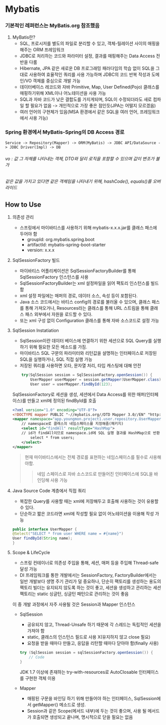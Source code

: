 # Mybatis

### 기본적인 레퍼런스는 MyBatis.org 참조했음

1. MyBatis란?
	- SQL, 프로시저를 별도의 파일로 분리할 수 있고, 객체-릴레이션 사이의 매핑을 해주는 ORM 프레임워크
	- JDBC로 처리하는 코드와 파라미터 설정, 결과를 매핑해주는 Data Access 전반을 다룸
	- Hibernate, JPA 같은 새로운 DB 프로그래밍 패러다임의 학습 없이 SQL을 그대로 사용하여 효율적인 쿼리를 사용 가능하며 JDBC의 코드 반복 작성과 도메인/VO 객체를 중심으로 개발 가능
	- 데이터베이스 레코드와 자바 Primitive, Map, User Defined(Pojo) 클래스를 매핑하기위해 XML이나 어노테이션을 사용 가능
	- SQL과 자바 코드가 낮은 결합도를 가지게되며, SQL이 수정되더라도 새로 컴파일 할 필요가 없음
		-> 개인적으로 가장 좋은 점인듯(JPA는 어떨지 모르겠음)
	- 여러 언어의 구현체가 있음(MSA 환경에서 같은 SQL을 여러 언어, 프레임워크에서 사용 가능)

### Spring 환경에서 MyBatis-Spring의 DB Access 경로
	Service -> Repository(Mapper) -> ORM(MyBatis) -> JDBC API/DataSource -> JDBC Driver(Impl) -> DB

###### vo : 값 그 자체를 나타내는 객체, DTO와 달리 로직을 포함할 수 있으며 값이 변조가 불가
###### 		같은 값을 가지고 있다면 같은 객체임을 나타내기 위해, hashCode(), equals()를 오버라이드

## How to Use

1. 의존성 관리
	- 스프링에서 마이바티스를 사용하기 위해 mybatis-x.x.x.jar를 클래스 패스에 두어야 함
		- groupId: org.mybatis.spring.boot
		- artifactId: mybatis-spring-boot-starter
		- version: x.x.x

2. SqlSessionFactory 빌드
	- 마이바티스 어플리케이션은 SqlSessionFactoryBuilder를 통해 SqlSessionFactory 인스턴스를 사용
	- SqlSessionFactoryBuilder는 xml 설정파일을 읽어 팩토리 인스턴스를 빌드함
	- xml 설정 파일에는 매퍼의 경로, 데이터 소스, 속성 등이 포함된다.
	- Java 소스 코드에서는 바티스 config의 경로를 불러올 수 있으며, 클래스 패스를 통해 가져오거나, Resources라는 클래스를 통해 URL 스트림을 통해 클래스 패스 외부에서 자원을 로드할 수 있다.
	- 또는 xml 구성 없이 Configuration 클래스를 통해 자바 소스코드로 설정 가능

3. SqlSession Instatiation
	- SqlSession이란 데이터 베이스에 연결하기 위한 세션으로 SQL Query를 실행하기 위해 필요한 모든 메소드를 가짐.
	- 마이바티스 SQL 구문의 파라미터와 리턴값을 설명하는 인터페이스로 저장된 SQL을 실행하거나, SQL 직접 실행 가능
	- 저장된 쿼리를 사용하면 오타, 문자열 처리, 타입 캐스팅에 대해 안전
	```java
		try(SqlSession session = SqlSessionFactory.openSession()) {
			UserMapper userMapper = session.getMapper(UserMapper.class);
			User user = userMapper.findById(123);
	```
	SqlSessionFactory로 세션을 생성, 세션에서 Data Access를 위한 매퍼(인터페이스)를 만들고 xml에 정의된 findById를 호출

	```xml
	<?xml version="1.0" encoding="UTF-8"?>
	<!DOCTYPE mapper PUBLIC "-//mybatis.org//DTD Mapper 3.0//EN" "http://mybatis.org/dtd/mybatis-3-mapper.dtd">
	<mapper namespace="app.youngmon.project1.user.repository.UserMapper">
		// namespace로 클래스의 네임스페이스를 지정해줌(패키지)
    	<select id="findAll" resultType="HashMap">
		// id가 findAll이므로 namespace.id에 SQL 실행 결과를 HashMap으로 반환
        	select * from users;
    	</select>
	</mapper>

	```
	>현재 마이바티스에서는 전체 경로를 표현하는 네임스페이스를 필수로 사용해야함.
	>	>네임 스페이스로 자바 소스코드로 만들어진 인터페이스에 SQL을 바인딩해 사용 가능

4. Java Source Code 계층에서 직접 쿼리
	- 복잡한 Query를 사용할 때는 xml에 저장해두고 호출해 사용하는 것이 유용할 수 있다.
	- 단순하고 짧은 코드라면 xml에 작성할 필요 없이 어노테이션을 이용해 작성 가능
	```java
	public interface UserMapper {
	@Select("SELECT * from user WHERE name = #{name}")
	User findById(String name);
	}
	```
	
5. Scope & LifeCycle
	- 스프링 컨테이너로 의존성 주입을 통해, 세션, 매퍼 등을 주입해 Thread-safe 달성 가능
	- DI 프레임워크를 통한 개발에서는 SessionFactory, FactoryBuilder에서는 일반 개발보다 생명 주기 관리가 덜 중요하나, 단순히 팩토리를 생성하는 용도의 팩토리 빌더는 유지되지 않도록 하는 것이 좋고, 세션을 생성하고 관리하는 세션팩토리는 static 싱글턴, 싱글턴 패턴으로 관리하는 것이 좋음
	
	이 중 개발 과정에서 자주 사용될 것은 Session과 Mapper 인스턴스
	- SqlSession
		- 공유되지 않고, Thread-Unsafe 하기 때문에 각 스레드는 독립적인 세션을 가져야 함
		- static, 클래스의 인스턴스 필드로 사용 X(유지하지 않고 close 필요)
		- 요청을 받을 때마다 만들고, 응답을 리턴할 때마다 닫아야 함(finally 사용)
		```java
		try (SqlSession session = sqlSessionFactory.openSession()) {
			// Code
		}
		```
		JDK 1.7 이상에 존재하는 try-with-resources로 AutoClosable 인터페이스를 구현한 객체 이용

	- Mapper
		- 매핑된 구문을 바인딩 하기 위해 만들어야 하는 인터페이스, SqlSession에서 getMapper() 메소드로 생성.
		- Session과 같은 Scope(메서드 내부)에 두는 것이 좋으며, 사용 될 메서드가 호출되면 생성되고 끝나며, 명시적으로 닫을 필요는 없음
